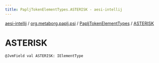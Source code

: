 ```yaml
---
title: PapljTokenElementTypes.ASTERISK - aesi-intellij
---
```


[aesi-intellij](../../index.html) / [org.metaborg.paplj.psi](../index.html) / [PapljTokenElementTypes](index.html) / [ASTERISK](.)

# ASTERISK

`@JvmField val ASTERISK: IElementType`